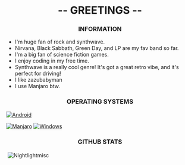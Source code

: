 <h1 align="center">-- GREETINGS --</h1>

<h3 align="center">INFORMATION</h3>

- I'm huge fan of rock and synthwave.
- Nirvana, Black Sabbath, Green Day, and LP are my fav band so far.
- I'm a big fan of science fiction games.
- I enjoy coding in my free time.
- Synthwave is a really cool genre! It's got a great retro vibe, and it's perfect for driving!
- I like zazubabyman
- I use Manjaro btw.

<h3 align="center">OPERATING SYSTEMS</h3>

 [![Android](https://img.shields.io/badge/Android-3aab58?style=for-the-badge&logo=android&logoColor=white)](https://www.android.com/) 

  [![Manjaro](https://img.shields.io/badge/Manjaro-1A1A1A?style=for-the-badge&logo=manjaro&logoColor=white)](https://manjaro.org/) [![Windows](https://img.shields.io/badge/Windows-087cd5?style=for-the-badge&logo=windows&logoColor=white)](https://www.microsoft.com/windows/)


<h3 align="center">GITHUB STATS</h3>
<p>&nbsp;<img align="center" src="https://github-readme-stats.vercel.app/api?username=Nightlightmisc&show_icons=true&theme=dark&hide_border=true&locale=en" alt="Nightlightmisc" /></p>